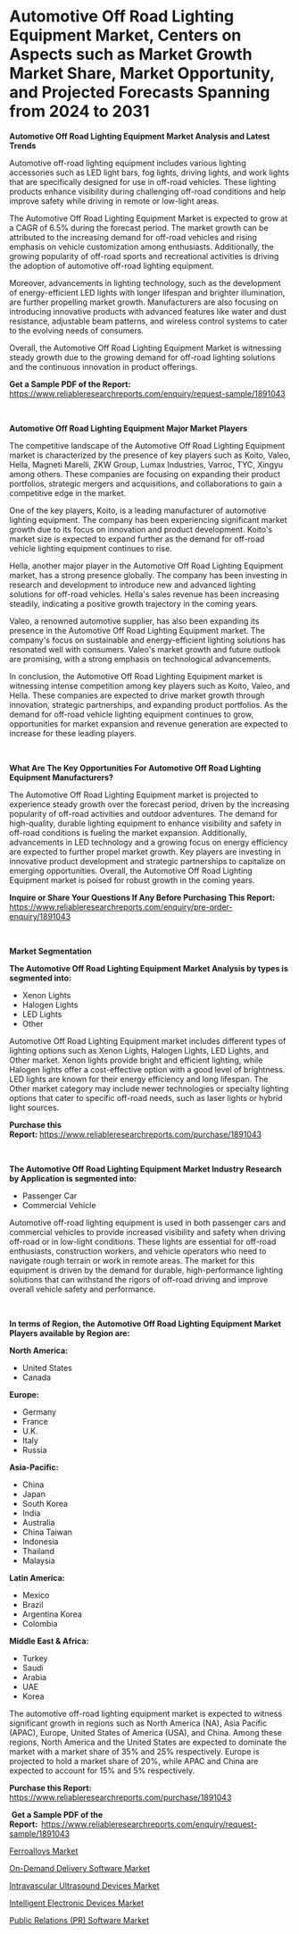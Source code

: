 <p><h1>Automotive Off Road Lighting Equipment Market, Centers on Aspects such as Market Growth Market Share, Market Opportunity, and Projected Forecasts Spanning from 2024 to 2031</h1></p><p><strong>Automotive Off Road Lighting Equipment Market Analysis and Latest Trends</strong></p>
<p><p>Automotive off-road lighting equipment includes various lighting accessories such as LED light bars, fog lights, driving lights, and work lights that are specifically designed for use in off-road vehicles. These lighting products enhance visibility during challenging off-road conditions and help improve safety while driving in remote or low-light areas.</p><p>The Automotive Off Road Lighting Equipment Market is expected to grow at a CAGR of 6.5% during the forecast period. The market growth can be attributed to the increasing demand for off-road vehicles and rising emphasis on vehicle customization among enthusiasts. Additionally, the growing popularity of off-road sports and recreational activities is driving the adoption of automotive off-road lighting equipment.</p><p>Moreover, advancements in lighting technology, such as the development of energy-efficient LED lights with longer lifespan and brighter illumination, are further propelling market growth. Manufacturers are also focusing on introducing innovative products with advanced features like water and dust resistance, adjustable beam patterns, and wireless control systems to cater to the evolving needs of consumers.</p><p>Overall, the Automotive Off Road Lighting Equipment Market is witnessing steady growth due to the growing demand for off-road lighting solutions and the continuous innovation in product offerings.</p></p>
<p><strong>Get a Sample PDF of the Report:&nbsp;</strong> <a href="https://www.reliableresearchreports.com/enquiry/request-sample/1891043">https://www.reliableresearchreports.com/enquiry/request-sample/1891043</a></p>
<p>&nbsp;</p>
<p><strong>Automotive Off Road Lighting Equipment Major Market Players</strong></p>
<p><p>The competitive landscape of the Automotive Off Road Lighting Equipment market is characterized by the presence of key players such as Koito, Valeo, Hella, Magneti Marelli, ZKW Group, Lumax Industries, Varroc, TYC, Xingyu among others. These companies are focusing on expanding their product portfolios, strategic mergers and acquisitions, and collaborations to gain a competitive edge in the market.</p><p>One of the key players, Koito, is a leading manufacturer of automotive lighting equipment. The company has been experiencing significant market growth due to its focus on innovation and product development. Koito's market size is expected to expand further as the demand for off-road vehicle lighting equipment continues to rise.</p><p>Hella, another major player in the Automotive Off Road Lighting Equipment market, has a strong presence globally. The company has been investing in research and development to introduce new and advanced lighting solutions for off-road vehicles. Hella's sales revenue has been increasing steadily, indicating a positive growth trajectory in the coming years.</p><p>Valeo, a renowned automotive supplier, has also been expanding its presence in the Automotive Off Road Lighting Equipment market. The company's focus on sustainable and energy-efficient lighting solutions has resonated well with consumers. Valeo's market growth and future outlook are promising, with a strong emphasis on technological advancements.</p><p>In conclusion, the Automotive Off Road Lighting Equipment market is witnessing intense competition among key players such as Koito, Valeo, and Hella. These companies are expected to drive market growth through innovation, strategic partnerships, and expanding product portfolios. As the demand for off-road vehicle lighting equipment continues to grow, opportunities for market expansion and revenue generation are expected to increase for these leading players.</p></p>
<p>&nbsp;</p>
<p><strong>What Are The Key Opportunities For Automotive Off Road Lighting Equipment Manufacturers?</strong></p>
<p><p>The Automotive Off Road Lighting Equipment market is projected to experience steady growth over the forecast period, driven by the increasing popularity of off-road activities and outdoor adventures. The demand for high-quality, durable lighting equipment to enhance visibility and safety in off-road conditions is fueling the market expansion. Additionally, advancements in LED technology and a growing focus on energy efficiency are expected to further propel market growth. Key players are investing in innovative product development and strategic partnerships to capitalize on emerging opportunities. Overall, the Automotive Off Road Lighting Equipment market is poised for robust growth in the coming years.</p></p>
<p><strong>Inquire or Share Your Questions If Any Before Purchasing This Report:</strong> <a href="https://www.reliableresearchreports.com/enquiry/pre-order-enquiry/1891043">https://www.reliableresearchreports.com/enquiry/pre-order-enquiry/1891043</a></p>
<p>&nbsp;</p>
<p><strong>Market Segmentation</strong></p>
<p><strong>The Automotive Off Road Lighting Equipment Market Analysis by types is segmented into:</strong></p>
<p><ul><li>Xenon Lights</li><li>Halogen Lights</li><li>LED Lights</li><li>Other</li></ul></p>
<p><p>Automotive Off Road Lighting Equipment market includes different types of lighting options such as Xenon Lights, Halogen Lights, LED Lights, and Other market. Xenon lights provide bright and efficient lighting, while Halogen lights offer a cost-effective option with a good level of brightness. LED lights are known for their energy efficiency and long lifespan. The Other market category may include newer technologies or specialty lighting options that cater to specific off-road needs, such as laser lights or hybrid light sources.</p></p>
<p><strong>Purchase this Report:&nbsp;</strong><a href="https://www.reliableresearchreports.com/purchase/1891043">https://www.reliableresearchreports.com/purchase/1891043</a></p>
<p>&nbsp;</p>
<p><strong>The Automotive Off Road Lighting Equipment Market Industry Research by Application is segmented into:</strong></p>
<p><ul><li>Passenger Car</li><li>Commercial Vehicle</li></ul></p>
<p><p>Automotive off-road lighting equipment is used in both passenger cars and commercial vehicles to provide increased visibility and safety when driving off-road or in low-light conditions. These lights are essential for off-road enthusiasts, construction workers, and vehicle operators who need to navigate rough terrain or work in remote areas. The market for this equipment is driven by the demand for durable, high-performance lighting solutions that can withstand the rigors of off-road driving and improve overall vehicle safety and performance.</p></p>
<p>&nbsp;</p>
<p><strong>In terms of Region, the Automotive Off Road Lighting Equipment Market Players available by Region are:</strong></p>
<p>
    <p> <strong> North America: </strong>
        <ul>
            <li>United States</li>
            <li>Canada</li>
        </ul>
        </p> 
    <p> <strong> Europe: </strong>
        <ul>
            <li>Germany</li>
            <li>France</li>
            <li>U.K.</li>
            <li>Italy</li>
            <li>Russia</li>
        </ul>
        </p> 
    <p> <strong> Asia-Pacific: </strong>
        <ul>
            <li>China</li>
            <li>Japan</li>
            <li>South Korea</li>
            <li>India</li>
            <li>Australia</li>
            <li>China Taiwan</li>
            <li>Indonesia</li>
            <li>Thailand</li>
            <li>Malaysia</li>
        </ul>
        </p> 
    <p> <strong> Latin America: </strong>
        <ul>
            <li>Mexico</li>
            <li>Brazil</li>
            <li>Argentina Korea</li>
            <li>Colombia</li>
        </ul>
        </p> 
    <p> <strong> Middle East & Africa: </strong>
        <ul>
            <li>Turkey</li>
            <li>Saudi</li>
            <li>Arabia</li>
            <li>UAE</li>
            <li>Korea</li>
        </ul>
    </p>
    </p>
<p><p>The automotive off-road lighting equipment market is expected to witness significant growth in regions such as North America (NA), Asia Pacific (APAC), Europe, United States of America (USA), and China. Among these regions, North America and the United States are expected to dominate the market with a market share of 35% and 25% respectively. Europe is projected to hold a market share of 20%, while APAC and China are expected to account for 15% and 5% respectively.</p></p>
<p><strong>Purchase this Report: </strong><a href="https://www.reliableresearchreports.com/purchase/1891043">https://www.reliableresearchreports.com/purchase/1891043</a></p>
<p>&nbsp;<strong>Get a Sample PDF of the Report:&nbsp;&nbsp;</strong><a href="https://www.reliableresearchreports.com/enquiry/request-sample/1891043">https://www.reliableresearchreports.com/enquiry/request-sample/1891043</a></p>
<p><strong></strong></p>
<p><p><a href="https://view.publitas.com/reportprime-1/ferroalloys-market-furnish-information-about-market-size-market-share-market-dynamics-and-projections-spanning-from-2024-to-2031/">Ferroalloys Market</a></p><p><a href="https://github.com/kosella/Market-Research-Report-List-2/blob/main/on-demand-delivery-software-market.md">On-Demand Delivery Software Market</a></p><p><a href="https://fuschia-pecorino-a6d.notion.site/Intravascular-Ultrasound-Devices-Market-Size-Focuses-on-Market-Dynamics-In-Depth-Analysis-and-Futur-de6ba6e407d945b9abdc73211bd221a0">Intravascular Ultrasound Devices Market</a></p><p><a href="https://view.publitas.com/reportprime-1/intelligent-electronic-devices-market-with-the-goal-of-estimating-the-market-size-and-future-growth-potential-of-various-market-segments-based-on-component-applications-end-user-and-region/">Intelligent Electronic Devices Market</a></p><p><a href="https://github.com/nathandecarvalho/Market-Research-Report-List-2/blob/main/public-relations-pr-software-market.md">Public Relations (PR) Software Market</a></p></p>